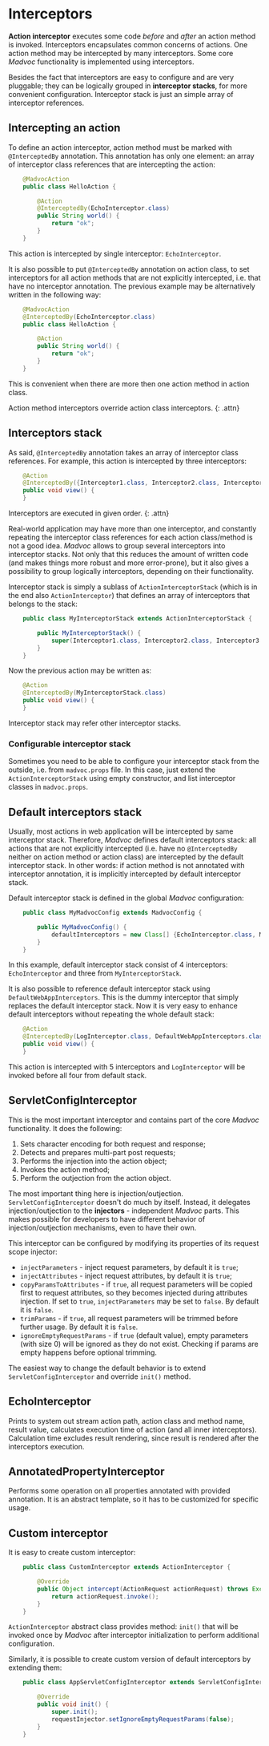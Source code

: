 # Interceptors

**Action interceptor** executes some code _before_ and _after_ an action
method is invoked. Interceptors encapsulates common concerns of actions.
One action method may be intercepted by many interceptors. Some core
*Madvoc* functionality is implemented using interceptors.

Besides the fact that interceptors are easy to configure and are very
pluggable; they can be logically grouped in **interceptor stacks**, for
more convenient configuration. Interceptor stack is just an simple array
of interceptor references.

## Intercepting an action

To define an action interceptor, action method must be marked with
`@InterceptedBy` annotation. This annotation has only one element: an
array of interceptor class references that are intercepting the action:

~~~~~ java
    @MadvocAction
    public class HelloAction {

    	@Action
    	@InterceptedBy(EchoInterceptor.class)
    	public String world() {
    		return "ok";
    	}
    }
~~~~~

This action is intercepted by single interceptor: `EchoInterceptor`.

It is also possible to put `@InterceptedBy` annotation on action class,
to set interceptors for all action methods that are not explicitly
intercepted, i.e. that have no interceptor annotation. The previous
example may be alternatively written in the following way:

~~~~~ java
    @MadvocAction
    @InterceptedBy(EchoInterceptor.class)
    public class HelloAction {

    	@Action
    	public String world() {
    		return "ok";
    	}
    }
~~~~~

This is convenient when there are more then one action method in action
class.

Action method interceptors override action class interceptors.
{: .attn}

## Interceptors stack

As said, `@InterceptedBy` annotation takes an array of interceptor class
references. For example, this action is intercepted by three
interceptors:

~~~~~ java
	@Action
	@InterceptedBy({Interceptor1.class, Interceptor2.class, Interceptor3.class})
	public void view() {
	}
~~~~~

Interceptors are executed in given order.
{: .attn}

Real-world application may have more than one interceptor, and
constantly repeating the interceptor class references for each action
class/method is not a good idea. *Madvoc* allows to group several
interceptors into interceptor stacks. Not only that this reduces the
amount of written code (and makes things more robust and more
error-prone), but it also gives a possibility to group logically
interceptors, depending on their functionality.

Interceptor stack is simply a sublass of `ActionInterceptorStack` (which
is in the end also `ActionInterceptor`) that defines an array of
interceptors that belongs to the stack:

~~~~~ java
    public class MyInterceptorStack extends ActionInterceptorStack {

    	public MyInterceptorStack() {
    		super(Interceptor1.class, Interceptor2.class, Interceptor3.class);
    	}
    }
~~~~~

Now the previous action may be written as:

~~~~~ java
	@Action
	@InterceptedBy(MyInterceptorStack.class)
	public void view() {
	}
~~~~~

Interceptor stack may refer other interceptor stacks.

### Configurable interceptor stack

Sometimes you need to be able to configure your interceptor stack from
the outside, i.e. from `madvoc.props` file. In this case, just extend
the `ActionInterceptorStack` using empty constructor, and list
interceptor classes in `madvoc.props`.

## Default interceptors stack

Usually, most actions in web application will be intercepted by same
interceptor stack. Therefore, *Madvoc* defines default interceptors
stack: all actions that are not explicitly intercepted (i.e. have no
`@InterceptedBy` neither on action method or action class) are
intercepted by the default interceptor stack. In other words: if action
method is not annotated with interceptor annotation, it is implicitly
intercepted by default interceptor stack.

Default interceptor stack is defined in the global *Madvoc*
configuration:

~~~~~ java
    public class MyMadvocConfig extends MadvocConfig {

    	public MyMadvocConfig() {
    		defaultInterceptors = new Class[] {EchoInterceptor.class, MyInterceptorStack.class};
    	}
    }
~~~~~

In this example, default interceptor stack consist of 4 interceptors:
`EchoInterceptor` and three from `MyInterceptorStack`.

It is also possible to reference default interceptor stack using
`DefaultWebAppInterceptors`. This is the dummy interceptor that simply
replaces the default interceptor stack. Now it is very easy to enhance
default interceptors without repeating the whole default stack:

~~~~~ java
	@Action
	@InterceptedBy(LogInterceptor.class, DefaultWebAppInterceptors.class)
	public void view() {
	}
~~~~~

This action is intercepted with 5 interceptors and `LogInterceptor` will
be invoked before all four from default stack.

## ServletConfigInterceptor

This is the most important interceptor and contains part of the core
*Madvoc* functionality. It does the following:

1.  Sets character encoding for both request and response;
2.  Detects and prepares multi-part post requests;
3.  Performs the injection into the action object;
4.  Invokes the action method;
5.  Perform the outjection from the action object.

The most important thing here is injection/outjection.
`ServletConfigInterceptor` doesn't do much by itself. Instead, it
delegates injection/outjection to the **injectors** - independent
*Madvoc* parts. This makes possible for developers to have different
behavior of injection/outjection mechanisms, even to have their own.

This interceptor can be configured by modifying its properties of its
request scope injector:

* `injectParameters` - inject request parameters, by default it is
  `true`;
* `injectAttributes` - inject request attributes, by default it is
  `true`;
* `copyParamsToAttributes` - if `true`, all request parameters will be
  copied first to request attributes, so they becomes injected during
  attributes injection. If set to `true`, `injectParameters` may be set
  to `false`. By default it is `false`.
* `trimParams` - if `true`, all request parameters will be trimmed
  before further usage. By default it is `false`.
* `ignoreEmptyRequestParams` - if `true` (default value), empty
  parameters (with size 0) will be ignored as they do not exist.
  Checking if params are empty happens before optional trimming.

The easiest way to change the default behavior is to extend
`ServletConfigInterceptor` and override `init()` method.

## EchoInterceptor

Prints to system out stream action path, action class and method name,
result value, calculates execution time of action (and all inner
interceptors). Calculation time excludes result rendering, since result
is rendered after the interceptors execution.

## AnnotatedPropertyInterceptor

Performs some operation on all properties annotated with provided
annotation. It is an abstract template, so it has to be customized for
specific usage.

## Custom interceptor

It is easy to create custom interceptor:

~~~~~ java
    public class CustomInterceptor extends ActionInterceptor {

    	@Override
    	public Object intercept(ActionRequest actionRequest) throws Exception {
    		return actionRequest.invoke();
    	}
    }
~~~~~

`ActionInterceptor` abstract class provides method: `init()` that will
be invoked once by *Madvoc* after interceptor initialization to perform
additional configuration.

Similarly, it is possible to create custom version of default
interceptors by extending them:

~~~~~ java
    public class AppServletConfigInterceptor extends ServletConfigInterceptor {

    	@Override
    	public void init() {
    		super.init();
    		requestInjector.setIgnoreEmptyRequestParams(false);
    	}
    }
~~~~~
